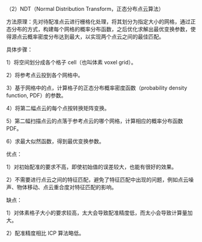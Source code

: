 （2）NDT（Normal Distribution Transform，正态分布点云算法）

方法原理：先对待配准点云进行栅格化处理，将其划分为指定大小的网格，通过正态分布的方式，构建每个网格的概率分布函数，之后优化求解出最优变换参数，使得源点云概率密度分布达到最大，以实现两个点云之间的最佳匹配。

具体步骤：

1）将空间划分成各个格子 cell（也叫体素 voxel grid）。

2）将参考点云投到各个网格中。

3）基于网格中的点，计算格子的正态分布概率密度函数（probability density function, PDF）的参数。

4）将第二幅点云的每个点按转换矩阵变换。

5）第二幅扫描点云的点落于参考点云的哪个网格，计算相应的概率分布函数 PDF。

6）求最大似然函数，得到最优变换参数。

优点：

1）对初始配准的要求不高，即使初始值的误差较大，也能有很好的效果。

2）不需要进行点云之间的特征匹配，避免了特征匹配中出现的问题，例如点云噪声、物体移动、点云重合度对特征匹配的影响。

缺点：

1）对体素格子大小的要求较高，太大会导致配准精度低，而太小会导致计算量加大。

2）配准精度相比 ICP 算法略低。
